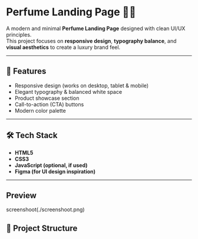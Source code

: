 # Perfume Landing Page 🌸✨  

A modern and minimal **Perfume Landing Page** designed with clean UI/UX principles.  
This project focuses on **responsive design**, **typography balance**, and **visual aesthetics** to create a luxury brand feel.  

---

## 🚀 Features  
- Responsive design (works on desktop, tablet & mobile)  
- Elegant typography & balanced white space  
- Product showcase section  
- Call-to-action (CTA) buttons  
- Modern color palette  

---

## 🛠️ Tech Stack  
- **HTML5**  
- **CSS3**  
- **JavaScript (optional, if used)**  
- **Figma (for UI design inspiration)**  

---
## Preview
screenshoot(./screenshoot.png)

## 📂 Project Structure  

